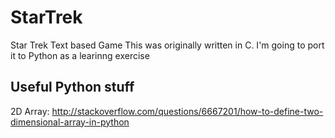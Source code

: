# StarTrek
Star Trek Text based Game
This was originally written in C. I'm going to port it to Python as a learinng exercise


Useful Python stuff
-------------------
2D Array:
http://stackoverflow.com/questions/6667201/how-to-define-two-dimensional-array-in-python
